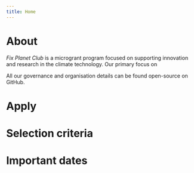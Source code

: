 ```yaml
---
title: Home
---
```


<h1> About </h1>
<p> <em> Fix Planet Club </em> is a microgrant program focused on supporting
innovation and research in the climate technology. Our primary focus on
</p>

<p> All our governance and organisation details can be found open-source on
GitHub.
</p>

<h1>Apply</h1>

<h1>Selection criteria</h1>

<h1>Important dates</h1>


